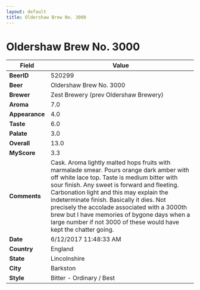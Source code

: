 ```yaml
---
layout: default
title: Oldershaw Brew No. 3000
---
```


# Oldershaw Brew No. 3000

| Field         | Value     |
|---------------|-----------|
| **BeerID** | 520299 |
| **Beer** | Oldershaw Brew No. 3000 |
| **Brewer** | Zest Brewery (prev Oldershaw Brewery) |
| **Aroma** | 7.0 |
| **Appearance** | 4.0 |
| **Taste** | 6.0 |
| **Palate** | 3.0 |
| **Overall** | 13.0 |
| **MyScore** | 3.3 |
| **Comments** | Cask. Aroma lightly malted hops fruits with marmalade smear. Pours orange dark amber with off white lace top. Taste is medium bitter with sour finish. Any sweet is forward and fleeting. Carbonation light and this may explain the indeterminate finish. Basically it dies. Not precisely the accolade associated with a 3000th brew but I have memories of bygone days when a large number if not 3000 of these would have kept the chatter going. |
| **Date** | 6/12/2017 11:48:33 AM |
| **Country** | England |
| **State** | Lincolnshire |
| **City** | Barkston |
| **Style** | Bitter - Ordinary / Best |
